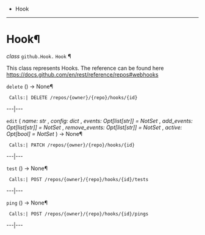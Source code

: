   + Hook

* * *
# Hook¶

_class_ `github.Hook.`  `Hook` ¶

This class represents Hooks. The reference can be found here https://docs.github.com/en/rest/reference/repos#webhooks

`delete` () → None¶

     Calls:| DELETE /repos/{owner}/{repo}/hooks/{id}

---|---

`edit` ( _name: str_ , _config: dict_ , _events: Opt[list[str]] = NotSet_ , _add_events: Opt[list[str]] = NotSet_ , _remove_events: Opt[list[str]] = NotSet_ , _active: Opt[bool] = NotSet_ ) → None¶

     Calls:| PATCH /repos/{owner}/{repo}/hooks/{id}

---|---

`test` () → None¶

     Calls:| POST /repos/{owner}/{repo}/hooks/{id}/tests

---|---

`ping` () → None¶

     Calls:| POST /repos/{owner}/{repo}/hooks/{id}/pings

---|---
